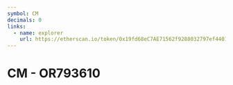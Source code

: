 ```yaml
---
symbol: CM
decimals: 0
links:
  - name: explorer
    url: https://etherscan.io/token/0x19fd68eC7AE71562f9288032797ef4401ddEA0a9
---
```


# CM - OR793610
